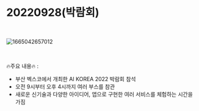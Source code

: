 # 20220928(박람회)

<br>

![1665042657012](https://user-images.githubusercontent.com/103583674/194251076-8d019c11-e2a7-4f32-9ac9-c2762682c312.jpg)

<br>

🔥주요 내용🔥 : <br>
* 부산 벡스코에서 개최한 AI KOREA 2022 박람회 참석  <br>
* 오전 9시부터 오후 4시까지 여러 부스를 참관 <br>
* 새로운 신기술과 다양한 아이디어, 앱으로 구현한 여러 서비스를 체험하는 시간을 가짐<br>
